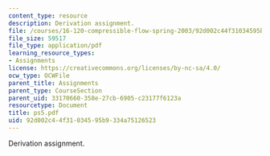 ```yaml
---
content_type: resource
description: Derivation assignment.
file: /courses/16-120-compressible-flow-spring-2003/92d002c44f31034595b9334a75126523_ps5.pdf
file_size: 59517
file_type: application/pdf
learning_resource_types:
- Assignments
license: https://creativecommons.org/licenses/by-nc-sa/4.0/
ocw_type: OCWFile
parent_title: Assignments
parent_type: CourseSection
parent_uid: 33170660-358e-27cb-6905-c23177f6123a
resourcetype: Document
title: ps5.pdf
uid: 92d002c4-4f31-0345-95b9-334a75126523
---
```

Derivation assignment.